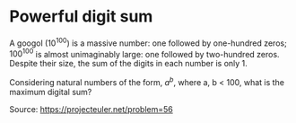 # Powerful digit sum
A googol ($10^{100}$) is a massive number: one followed by one-hundred zeros; $100^{100}$ is almost unimaginably large: one followed by two-hundred zeros. Despite their size, the sum of the digits in each number is only 1.

Considering natural numbers of the form, $a^b$, where a, b < 100, what is the maximum digital sum?

Source: https://projecteuler.net/problem=56
